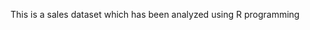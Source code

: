 <title>
R-Projects
</title>
<body>
<p>This is a sales dataset which has been analyzed using R programming</p> 
</body>